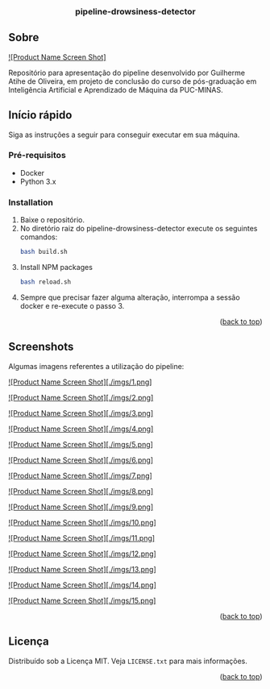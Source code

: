 <a name="readme-top"></a>

<!-- PROJECT LOGO -->
<br />
<div align="center">

  <h3 align="center">pipeline-drowsiness-detector</h3>

</div>

<!-- Sobre o projeto -->

## Sobre

[![Product Name Screen Shot]](./imgs/diagram.png)

Repositório para apresentação do pipeline desenvolvido por Guilherme Atihe de Oliveira, em projeto de conclusão do curso de pós-graduação em Inteligência Artificial e Aprendizado de Máquina da PUC-MINAS.

<!-- GETTING STARTED -->

## Início rápido

Siga as instruções a seguir para conseguir executar em sua máquina.

### Pré-requisitos

- Docker
- Python 3.x

### Installation

1. Baixe o repositório.
2. No diretório raiz do pipeline-drowsiness-detector execute os seguintes comandos:
   ```sh
   bash build.sh
   ```
3. Install NPM packages
   ```sh
   bash reload.sh
   ```
4. Sempre que precisar fazer alguma alteração, interrompa a sessão docker e re-execute o passo 3.

<p align="right">(<a href="#readme-top">back to top</a>)</p>

<!-- USAGE EXAMPLES -->

## Screenshots

Algumas imagens referentes a utilização do pipeline:

[![Product Name Screen Shot][./imgs/1.png]]()

[![Product Name Screen Shot][./imgs/2.png]](https://example.com)

[![Product Name Screen Shot][./imgs/3.png]](https://example.com)

[![Product Name Screen Shot][./imgs/4.png]](https://example.com)

[![Product Name Screen Shot][./imgs/5.png]](https://example.com)

[![Product Name Screen Shot][./imgs/6.png]](https://example.com)

[![Product Name Screen Shot][./imgs/7.png]](https://example.com)

[![Product Name Screen Shot][./imgs/8.png]](https://example.com)

[![Product Name Screen Shot][./imgs/9.png]](https://example.com)

[![Product Name Screen Shot][./imgs/10.png]](https://example.com)

[![Product Name Screen Shot][./imgs/11.png]](https://example.com)

[![Product Name Screen Shot][./imgs/12.png]](https://example.com)

[![Product Name Screen Shot][./imgs/13.png]](https://example.com)

[![Product Name Screen Shot][./imgs/14.png]](https://example.com)

[![Product Name Screen Shot][./imgs/15.png]](https://example.com)

<p align="right">(<a href="#readme-top">back to top</a>)</p>

<!-- LICENSE -->

## Licença

Distribuído sob a Licença MIT. Veja `LICENSE.txt` para mais informações.

<p align="right">(<a href="#readme-top">back to top</a>)</p>

<!-- CONTACT -->
